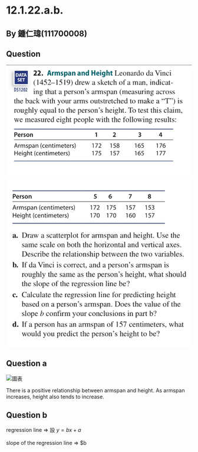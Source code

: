# 12.1.22.a.b.

## By 鍾仁瑋(111700008)

## Question

![圖片1](https://github.com/HWTeng-Course/202402-Statistics/raw/main/Images/S__1194333_0.jpg)
![圖片2](https://github.com/HWTeng-Course/202402-Statistics/raw/main/Images/S__1194335_0.jpg)

## Question a

![圖表](https://github.com/HWTeng-Course/202402-Statistics/assets/162070198/332829f6-fbad-460a-a0cb-555020492ffe)

There is a positive relationship between armspan and height. As armspan increases, height also tends to increase.

## Question b

regression line =>
設 $y = bx + a$<br>\
slope of the regression line => $b

